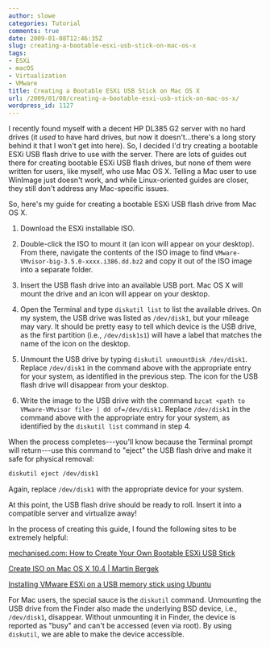 ```yaml
---
author: slowe
categories: Tutorial
comments: true
date: 2009-01-08T12:46:35Z
slug: creating-a-bootable-esxi-usb-stick-on-mac-os-x
tags:
- ESXi
- macOS
- Virtualization
- VMware
title: Creating a Bootable ESXi USB Stick on Mac OS X
url: /2009/01/08/creating-a-bootable-esxi-usb-stick-on-mac-os-x/
wordpress_id: 1127
---
```


I recently found myself with a decent HP DL385 G2 server with no hard drives (it _used_ to have hard drives, but now it doesn't...there's a long story behind it that I won't get into here). So, I decided I'd try creating a bootable ESXi USB flash drive to use with the server. There are lots of guides out there for creating bootable ESXi USB flash drives, but none of them were written for users, like myself, who use Mac OS X. Telling a Mac user to use WinImage just doesn't work, and while Linux-oriented guides are closer, they still don't address any Mac-specific issues.

So, here's my guide for creating a bootable ESXi USB flash drive from Mac OS X.

1. Download the ESXi installable ISO.

2. Double-click the ISO to mount it (an icon will appear on your desktop). From there, navigate the contents of the ISO image to find `VMware-VMvisor-big-3.5.0-xxxx.i386.dd.bz2` and copy it out of the ISO image into a separate folder.

3. Insert the USB flash drive into an available USB port. Mac OS X will mount the drive and an icon will appear on your desktop.

4. Open the Terminal and type `diskutil list` to list the available drives. On my system, the USB drive was listed as `/dev/disk1`, but your mileage may vary. It should be pretty easy to tell which device is the USB drive, as the first partition (i.e., `/dev/disk1s1`) will have a label that matches the name of the icon on the desktop.

5. Unmount the USB drive by typing `diskutil unmountDisk /dev/disk1`. Replace `/dev/disk1` in the command above with the appropriate entry for your system, as identified in the previous step. The icon for the USB flash drive will disappear from your desktop.

6. Write the image to the USB drive with the command `bzcat <path to VMware-VMvisor file> | dd of=/dev/disk1`. Replace `/dev/disk1` in the command above with the appropriate entry for your system, as identified by the `diskutil list` command in step 4.

When the process completes---you'll know because the Terminal prompt will return---use this command to "eject" the USB flash drive and make it safe for physical removal:

```bash
diskutil eject /dev/disk1
```

Again, replace `/dev/disk1` with the appropriate device for your system.

At this point, the USB flash drive should be ready to roll. Insert it into a compatible server and virtualize away!

In the process of creating this guide, I found the following sites to be extremely helpful:

[mechanised.com: How to Create Your Own Bootable ESXi USB Stick](http://blog.mechanised.com/2008/07/how-to-create-your-own-bootable-esxi.html)  

[Create ISO on Mac OS X 10.4 | Martin Bergek](http://www.bergek.com/2008/10/28/create-iso-on-mac-os-x-104/)  

[Installing VMware ESXi on a USB memory stick using Ubuntu](http://kuparinen.org/martti/comp/vmware/esxionusb.html)

For Mac users, the special sauce is the `diskutil` command. Unmounting the USB drive from the Finder also made the underlying BSD device, i.e., `/dev/disk1`, disappear. Without unmounting it in Finder, the device is reported as "busy" and can't be accessed (even via root). By using `diskutil`, we are able to make the device accessible.
